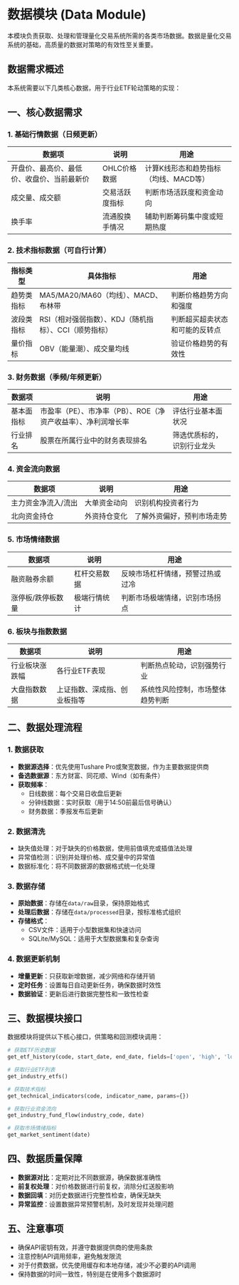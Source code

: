 # 数据模块 (Data Module)

本模块负责获取、处理和管理量化交易系统所需的各类市场数据。数据是量化交易系统的基础，高质量的数据对策略的有效性至关重要。

## 数据需求概述

本系统需要以下几类核心数据，用于行业ETF轮动策略的实现：

## 一、核心数据需求

### 1. 基础行情数据（日频更新）

| 数据项 | 说明 | 用途 |
|-------|------|------|
| 开盘价、最高价、最低价、收盘价、当前最新价 | OHLC价格数据 | 计算K线形态和趋势指标（均线、MACD等） |
| 成交量、成交额 | 交易活跃度指标 | 判断市场活跃度和资金动向 |
| 换手率 | 流通股换手情况 | 辅助判断筹码集中度或短期热度 |

### 2. 技术指标数据（可自行计算）

| 指标类型 | 具体指标 | 用途 |
|---------|---------|------|
| 趋势类指标 | MA5/MA20/MA60（均线）、MACD、布林带 | 判断价格趋势方向和强度 |
| 波段类指标 | RSI（相对强弱指数）、KDJ（随机指标）、CCI（顺势指标） | 判断超买超卖状态和可能的反转点 |
| 量价指标 | OBV（能量潮）、成交量均线 | 验证价格趋势的有效性 |

### 3. 财务数据（季频/年频更新）

| 数据项 | 说明 | 用途 |
|-------|------|------|
| 基本面指标 | 市盈率（PE）、市净率（PB）、ROE（净资产收益率）、净利润增长率 | 评估行业基本面状况 |
| 行业排名 | 股票在所属行业中的财务表现排名 | 筛选优质标的，识别行业龙头 |

### 4. 资金流向数据

| 数据项 | 说明 | 用途 |
|-------|------|------|
| 主力资金净流入/流出 | 大单资金动向 | 识别机构投资者行为 |
| 北向资金持仓 | 外资持仓变化 | 了解外资偏好，预判市场走势 |

### 5. 市场情绪数据

| 数据项 | 说明 | 用途 |
|-------|------|------|
| 融资融券余额 | 杠杆交易数据 | 反映市场杠杆情绪，预警过热或过冷 |
| 涨停板/跌停板数量 | 极端行情统计 | 判断市场极端情绪，识别市场拐点 |

### 6. 板块与指数数据

| 数据项 | 说明 | 用途 |
|-------|------|------|
| 行业板块涨跌幅 | 各行业ETF表现 | 判断热点轮动，识别强势行业 |
| 大盘指数数据 | 上证指数、深成指、创业板指等 | 系统性风险控制，市场整体趋势判断 |

## 二、数据处理流程

### 1. 数据获取

- **数据源选择**：优先使用Tushare Pro或聚宽数据，作为主要数据提供商
- **备选数据源**：东方财富、同花顺、Wind（如有条件）
- **获取频率**：
  - 日线数据：每个交易日收盘后更新
  - 分钟线数据：实时获取（用于14:50前最后信号确认）
  - 财务数据：季报发布后更新

### 2. 数据清洗

- 缺失值处理：对于缺失的价格数据，使用前值填充或插值法处理
- 异常值检测：识别并处理价格、成交量中的异常值
- 数据标准化：将不同数据源的数据格式统一化处理

### 3. 数据存储

- **原始数据**：存储在`data/raw`目录，保持原始格式
- **处理后数据**：存储在`data/processed`目录，按标准格式组织
- **存储格式**：
  - CSV文件：适用于小型数据集和快速访问
  - SQLite/MySQL：适用于大型数据集和复杂查询

### 4. 数据更新机制

- **增量更新**：只获取新增数据，减少网络和存储开销
- **定时任务**：设置每日自动更新任务，确保数据时效性
- **数据验证**：更新后进行数据完整性和一致性检查

## 三、数据模块接口

数据模块将提供以下核心接口，供策略和回测模块调用：

```python
# 获取ETF历史数据
get_etf_history(code, start_date, end_date, fields=['open', 'high', 'low', 'close', 'volume'])

# 获取行业ETF列表
get_industry_etfs()

# 获取技术指标
get_technical_indicators(code, indicator_name, params={})

# 获取行业资金流向
get_industry_fund_flow(industry_code, date)

# 获取市场情绪指标
get_market_sentiment(date)
```

## 四、数据质量保障

- **数据源对比**：定期对比不同数据源，确保数据准确性
- **前复权处理**：对价格数据进行前复权，消除分红送股影响
- **数据回填**：对历史数据进行完整性检查，确保无缺失
- **异常监控**：设置数据异常预警机制，及时发现并处理问题

## 五、注意事项

- 确保API密钥有效，并遵守数据提供商的使用条款
- 注意控制API调用频率，避免触发限流
- 对于付费数据，优先使用缓存和本地存储，减少不必要的API调用
- 保持数据的时间一致性，特别是在使用多个数据源时